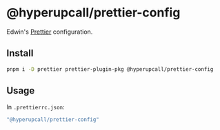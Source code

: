# @hyperupcall/prettier-config

Edwin's [Prettier](https://prettier.io) configuration.

## Install

```sh
pnpm i -D prettier prettier-plugin-pkg @hyperupcall/prettier-config
```

## Usage

In `.prettierrc.json`:

```sh
"@hyperupcall/prettier-config"
```
